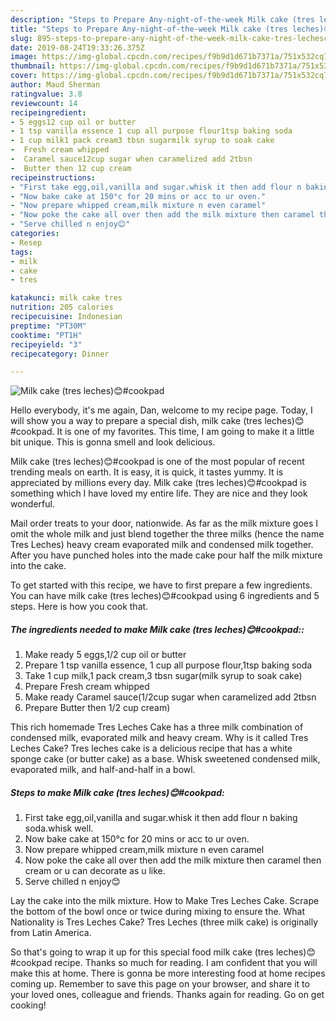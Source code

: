 ```yaml
---
description: "Steps to Prepare Any-night-of-the-week Milk cake (tres leches)😊#cookpad"
title: "Steps to Prepare Any-night-of-the-week Milk cake (tres leches)😊#cookpad"
slug: 895-steps-to-prepare-any-night-of-the-week-milk-cake-tres-lechescookpad
date: 2019-08-24T19:33:26.375Z
image: https://img-global.cpcdn.com/recipes/f9b9d1d671b7371a/751x532cq70/milk-cake-tres-leches😊cookpad-recipe-main-photo.jpg
thumbnail: https://img-global.cpcdn.com/recipes/f9b9d1d671b7371a/751x532cq70/milk-cake-tres-leches😊cookpad-recipe-main-photo.jpg
cover: https://img-global.cpcdn.com/recipes/f9b9d1d671b7371a/751x532cq70/milk-cake-tres-leches😊cookpad-recipe-main-photo.jpg
author: Maud Sherman
ratingvalue: 3.8
reviewcount: 14
recipeingredient:
- 5 eggs12 cup oil or butter
- 1 tsp vanilla essence 1 cup all purpose flour1tsp baking soda
- 1 cup milk1 pack cream3 tbsn sugarmilk syrup to soak cake
-  Fresh cream whipped
-  Caramel sauce12cup sugar when caramelized add 2tbsn
-  Butter then 12 cup cream
recipeinstructions:
- "First take egg,oil,vanilla and sugar.whisk it then add flour n baking soda.whisk well."
- "Now bake cake at 150°c for 20 mins or acc to ur oven."
- "Now prepare whipped cream,milk mixture n even caramel"
- "Now poke the cake all over then add the milk mixture then caramel then cream or u can decorate as u like."
- "Serve chilled n enjoy😊"
categories:
- Resep
tags:
- milk
- cake
- tres

katakunci: milk cake tres
nutrition: 205 calories
recipecuisine: Indonesian
preptime: "PT30M"
cooktime: "PT1H"
recipeyield: "3"
recipecategory: Dinner

---
```



![Milk cake (tres leches)😊#cookpad](https://img-global.cpcdn.com/recipes/f9b9d1d671b7371a/751x532cq70/milk-cake-tres-leches😊cookpad-recipe-main-photo.jpg)

Hello everybody, it's me again, Dan, welcome to my recipe page. Today, I will show you a way to prepare a special dish, milk cake (tres leches)😊#cookpad. It is one of my favorites. This time, I am going to make it a little bit unique. This is gonna smell and look delicious.

Milk cake (tres leches)😊#cookpad is one of the most popular of recent trending meals on earth. It is easy, it is quick, it tastes yummy. It is appreciated by millions every day. Milk cake (tres leches)😊#cookpad is something which I have loved my entire life. They are nice and they look wonderful.

Mail order treats to your door, nationwide. As far as the milk mixture goes I omit the whole milk and just blend together the three milks (hence the name Tres Leches) heavy cream evaporated milk and condensed milk together. After you have punched holes into the made cake pour half the milk mixture into the cake.


To get started with this recipe, we have to first prepare a few ingredients. You can have milk cake (tres leches)😊#cookpad using 6 ingredients and 5 steps. Here is how you cook that.

##### The ingredients needed to make Milk cake (tres leches)😊#cookpad::

1. Make ready 5 eggs,1/2 cup oil or butter
1. Prepare 1 tsp vanilla essence, 1 cup all purpose flour,1tsp baking soda
1. Take 1 cup milk,1 pack cream,3 tbsn sugar(milk syrup to soak cake)
1. Prepare  Fresh cream whipped
1. Make ready  Caramel sauce(1/2cup sugar when caramelized add 2tbsn
1. Prepare  Butter then 1/2 cup cream)


This rich homemade Tres Leches Cake has a three milk combination of condensed milk, evaporated milk and heavy cream. Why is it called Tres Leches Cake? Tres leches cake is a delicious recipe that has a white sponge cake (or butter cake) as a base. Whisk sweetened condensed milk, evaporated milk, and half-and-half in a bowl. 

##### Steps to make Milk cake (tres leches)😊#cookpad:

1. First take egg,oil,vanilla and sugar.whisk it then add flour n baking soda.whisk well.
1. Now bake cake at 150°c for 20 mins or acc to ur oven.
1. Now prepare whipped cream,milk mixture n even caramel
1. Now poke the cake all over then add the milk mixture then caramel then cream or u can decorate as u like.
1. Serve chilled n enjoy😊


Lay the cake into the milk mixture. How to Make Tres Leches Cake. Scrape the bottom of the bowl once or twice during mixing to ensure the. What Nationality is Tres Leches Cake? Tres Leches (three milk cake) is originally from Latin America. 

So that's going to wrap it up for this special food milk cake (tres leches)😊#cookpad recipe. Thanks so much for reading. I am confident that you will make this at home. There is gonna be more interesting food at home recipes coming up. Remember to save this page on your browser, and share it to your loved ones, colleague and friends. Thanks again for reading. Go on get cooking!
